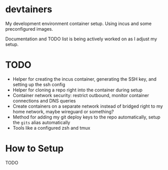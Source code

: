 # devtainers
My development environment container setup. Using incus and some preconfigured images.

Documentation and TODO list is being actively worked on as I adjust my setup.


# TODO
- Helper for creating the incus container, generating the SSH key, and setting up the ssh config
- Helper for cloning a repo right into the container during setup
- Container network security: restrict outbound, monitor container connections and DNS queries
- Create containers on a separate network instead of bridged right to my home network, maybe wireguard or something?
- Method for adding my git deploy keys to the repo automatically, setup the `gits` alias automatically
- Tools like a configured zsh and tmux


# How to Setup
TODO

